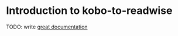 # Introduction to kobo-to-readwise

TODO: write [great documentation](http://jacobian.org/writing/what-to-write/)
